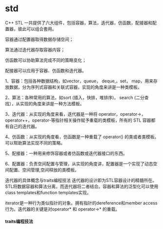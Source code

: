 # std


C++ STL 一共提供了六大组件，包括容器，算法，迭代器，仿函数，配接器和配置器，彼此可以组合套用。



容器通过配置器取得数据存储空间；

算法通过迭代器存取容器内容；

仿函数可以协助算法完成不同的策略变化；

配接器可以应用于容器、仿函数和迭代器。

1、容器：包括各种数据结构，如vector，queue， deque,，set， map，用来存放数据，分为序列式容器和关联式容器，实现的角度来讲是一种类模板。

2、算法：各种常用的算法，如sort (插入，快排，堆排序)， search (二分查找），从实现的角度来讲是一种方法模板。

3、迭代器：从实现的角度来看，迭代器是一种将 operator，operator->，operator++，operator-等指针相关操作赋予重载的类模板，所有的 STL 容器都有自己的迭代器。

4、仿函数：从实现的角度看，仿函数是一种重载了 operator() 的类或者类模板。可以帮助算法实现不同的策略。

5、配接器：一种用来修饰容器或者仿函数或迭代器接口的东西。

6、配置器：负责空间配置与管理，从实现的角度讲，配置器是一个实现了动态空间配置、空间管理,空间释放的类模板。


迭代器的具体概念与traits编程技法
迭代器的设计即为STL容器设计的精髓所在。STL将数据容器和算法分离，而迭代器将二者结合。容器和算法的泛型化可以使用class templates和function templates实现。

iterator是一种行为类似指针的对象。拥有指针的dereference和member access行为。迭代器的关键是对operator* 和 operator->* 的重载。

#### traits编程技法